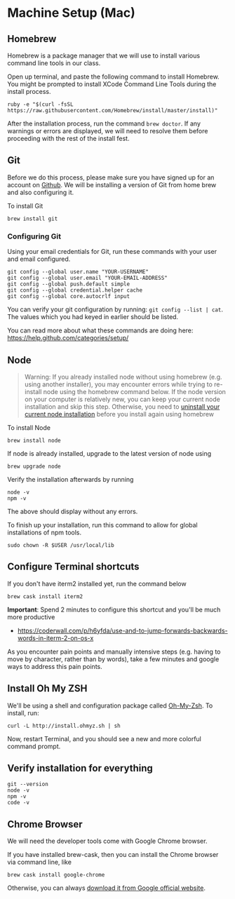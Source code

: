 # Machine Setup (Mac)

## Homebrew

Homebrew is a package manager that we will use to install various command line tools in our class.

Open up terminal, and paste the following command to install Homebrew. You might be prompted to install XCode Command Line Tools during the install process.

```shell
ruby -e "$(curl -fsSL https://raw.githubusercontent.com/Homebrew/install/master/install)"
```

After the installation process, run the command `brew doctor`. If any warnings or errors are displayed, we will need to resolve them before proceeding with the rest of the install fest.

## Git
Before we do this process, please make sure you have signed up for an account on [Github](http://www.github.com). We will be installing a version of Git from home brew and also configuring it.

To install Git

```shell
brew install git
```

### Configuring Git

Using your email credentials for Git, run these commands with your user and email configured.

```shell
git config --global user.name "YOUR-USERNAME"
git config --global user.email "YOUR-EMAIL-ADDRESS"
git config --global push.default simple
git config --global credential.helper cache
git config --global core.autocrlf input
```

You can verify your git configuration by running: `git config --list | cat`. The values which you had keyed in earlier should be listed.

You can read more about what these commands are doing here: https://help.github.com/categories/setup/

## Node

> Warning: If you already installed node without using homebrew (e.g. using another installer), you may encounter errors while trying to re-install node using the homebrew command below. If the node version on your computer is relatively new, you can keep your current node installation and skip this step. Otherwise, you need to [uninstall your current node installation](https://stackoverflow.com/questions/11177954/how-do-i-completely-uninstall-node-js-and-reinstall-from-beginning-mac-os-x) before you install again using homebrew

To install Node

```shell
brew install node
```

If node is already installed, upgrade to the latest version of node using

```shell
brew upgrade node
```

Verify the installation afterwards by running

```shell
node -v
npm -v
```

The above should display without any errors.

To finish up your installation, run this command to allow for global installations of npm tools.

```shell
sudo chown -R $USER /usr/local/lib
```

## Configure Terminal shortcuts

If you don't have iterm2 installed yet, run the command below

```shell
brew cask install iterm2
```

**Important**: Spend 2 minutes to configure this shortcut and you'll be much more productive
- <https://coderwall.com/p/h6yfda/use-and-to-jump-forwards-backwards-words-in-iterm-2-on-os-x>

As you encounter pain points and manually intensive steps (e.g. having to move by character, rather than by words), take a few minutes and google ways to address this pain points.

## Install Oh My ZSH

We'll be using a shell and configuration package called [Oh-My-Zsh](https://github.com/robbyrussell/oh-my-zsh). To install, run:

```shell
curl -L http://install.ohmyz.sh | sh
```

Now, restart Terminal, and you should see a new and more colorful command prompt.

## Verify installation for everything

```shell
git --version
node -v
npm -v
code -v
```

## Chrome Browser

We will need the developer tools come with Google Chrome browser.

If you have installed brew-cask, then you can install the Chrome browser via command line, like

```shell
brew cask install google-chrome
```

Otherwise, you can always [download it from Google official website](https://www.google.com/chrome/).
